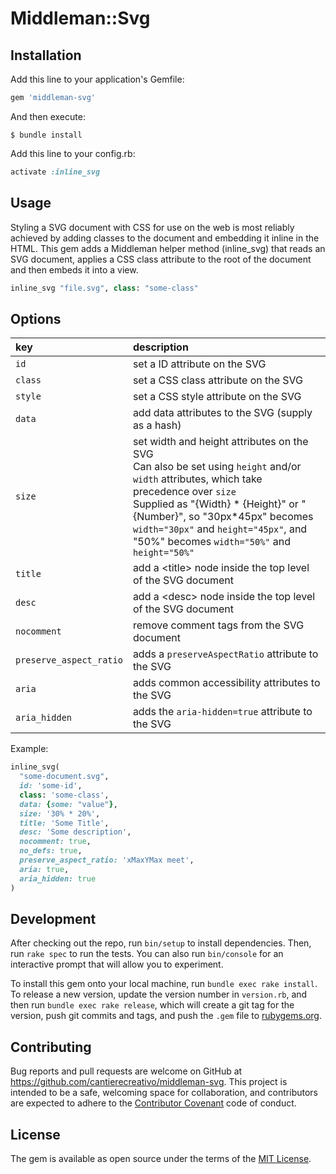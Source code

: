 # Middleman::Svg

## Installation

Add this line to your application's Gemfile:

```ruby
gem 'middleman-svg'
```

And then execute:

    $ bundle install

Add this line to your config.rb:

```ruby
activate :inline_svg
```

## Usage

Styling a SVG document with CSS for use on the web is most reliably achieved by adding classes to the document and embedding it inline in the HTML.
This gem adds a Middleman helper method (inline_svg) that reads an SVG document, applies a CSS class attribute to the root of the document and then embeds it into a view.

```ruby
inline_svg "file.svg", class: "some-class"
```

## Options

key                     | description
:---------------------- | :----------
`id`                    | set a ID attribute on the SVG
`class`                 | set a CSS class attribute on the SVG
`style`                 | set a CSS style attribute on the SVG
`data`                  | add data attributes to the SVG (supply as a hash)
`size`                  | set width and height attributes on the SVG <br/> Can also be set using `height` and/or `width` attributes, which take precedence over `size` <br/> Supplied as "{Width} * {Height}" or "{Number}", so "30px\*45px" becomes `width="30px"` and `height="45px"`, and "50%" becomes `width="50%"` and `height="50%"`
`title`                 | add a \<title\> node inside the top level of the SVG document
`desc`                  | add a \<desc\> node inside the top level of the SVG document
`nocomment`             | remove comment tags from the SVG document
`preserve_aspect_ratio` | adds a `preserveAspectRatio` attribute to the SVG
`aria`                  | adds common accessibility attributes to the SVG
`aria_hidden`           | adds the `aria-hidden=true` attribute to the SVG

Example:

```ruby
inline_svg(
  "some-document.svg",
  id: 'some-id',
  class: 'some-class',
  data: {some: "value"},
  size: '30% * 20%',
  title: 'Some Title',
  desc: 'Some description',
  nocomment: true,
  no_defs: true,
  preserve_aspect_ratio: 'xMaxYMax meet',
  aria: true,
  aria_hidden: true
)
```

## Development

After checking out the repo, run `bin/setup` to install dependencies. Then, run `rake spec` to run the tests. You can also run `bin/console` for an interactive prompt that will allow you to experiment.

To install this gem onto your local machine, run `bundle exec rake install`. To release a new version, update the version number in `version.rb`, and then run `bundle exec rake release`, which will create a git tag for the version, push git commits and tags, and push the `.gem` file to [rubygems.org](https://rubygems.org).

## Contributing

Bug reports and pull requests are welcome on GitHub at https://github.com/cantierecreativo/middleman-svg. This project is intended to be a safe, welcoming space for collaboration, and contributors are expected to adhere to the [Contributor Covenant](http://contributor-covenant.org) code of conduct.


## License

The gem is available as open source under the terms of the [MIT License](http://opensource.org/licenses/MIT).

